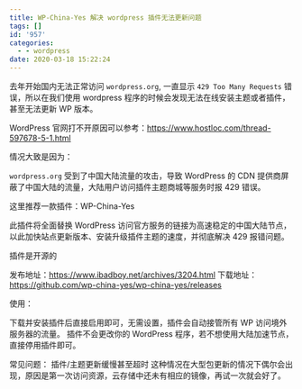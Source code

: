 ```yaml
---
title: WP-China-Yes 解决 wordpress 插件无法更新问题
tags: []
id: '957'
categories:
  - - wordpress
date: 2020-03-18 15:22:24
---
```


去年开始国内无法正常访问 `wordpress.org`, 一直显示 `429 Too Many Requests` 错误，所以在我们使用 wordpress 程序的时候会发现无法在线安装主题或者插件，甚至无法更新 WP 版本。

WordPress 官网打不开原因可以参考：https://www.hostloc.com/thread-597678-5-1.html

情况大致是因为：

`wordpress.org` 受到了中国大陆流量的攻击，导致 WordPress 的 CDN 提供商屏蔽了中国大陆的流量，大陆用户访问插件主题商城等服务时报 429 错误。

这里推荐一款插件：WP-China-Yes

此插件将全面替换 WordPress 访问官方服务的链接为高速稳定的中国大陆节点，以此加快站点更新版本、安装升级插件主题的速度，并彻底解决 429 报错问题。

插件是开源的

发布地址：https://www.ibadboy.net/archives/3204.html
下载地址：https://github.com/wp-china-yes/wp-china-yes/releases

使用：

下载并安装插件后直接启用即可，无需设置，插件会自动接管所有 WP 访问境外服务器的流量。
插件不会更改你的 WordPress 程序，若不想使用大陆加速节点，直接停用插件即可。

常见问题：
插件/主题更新缓慢甚至超时
这种情况在大型包更新的情况下偶尔会出现，原因是第一次访问资源，云存储中还未有相应的镜像，再试一次就会好了。
